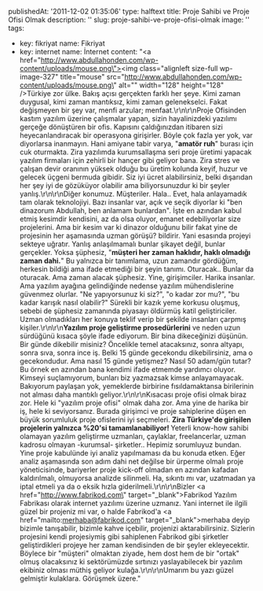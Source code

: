 publishedAt: '2011-12-02 01:35:06'
type: halftext
title: Proje Sahibi ve Proje Ofisi Olmak
description: ''
slug: proje-sahibi-ve-proje-ofisi-olmak
image: ''
tags:
  - key: fikriyat
    name: Fikriyat
  - key: internet
    name: İnternet
content: "<a href=\"http://www.abdullahonden.com/wp-content/uploads/mouse.png\"><img class=\"alignleft size-full wp-image-327\" title=\"mouse\" src=\"http://www.abdullahonden.com/wp-content/uploads/mouse.png\" alt=\"\" width=\"128\" height=\"128\" /></a>Türkiye zor ülke. Bakış açısı gerçekten farklı her şeye. Kimi zaman duygusal, kimi zaman mantıksız, kimi zaman gelenekselci. Fakat değişmeyen bir şey var, menfi arzular; menfaat.\r\n\r\nProje Ofisinden kastım yazılım üzerine çalışmalar yapan, sizin hayalinizdeki yazılımı gerçeğe dönüştüren bir ofis. Kapısını çaldığınızdan itibaren sizi heyecanlandıracak bir operasyona girişirler. Böyle çok fazla yer yok, var diyorlarsa inanmayın. Hani amiyane tabir varya, \"<strong>amatör ruh</strong>\" burası için cuk oturmakta. Zira yazılımda kurumsallaşma seri proje üretimi yapacak yazılım firmaları için zehirli bir hançer gibi geliyor bana. Zira stres ve çalışan devir oranının yüksek olduğu bu üretim kolunda keyif, huzur ve gelecek üçgeni bermuda gibidir. Siz iyi ücret alabilirsiniz, belki dışarıdan her şey iyi de gözüküyor olabilir ama biliyorsunuzdur ki bir şeyler yanlış.\r\n\r\nDiğer konumuz. Müşteriler. Hala.. Evet, hala anlayamadık tam olarak teknolojiyi. Bazı insanlar var, açık ve seçik diyorlar ki \"ben dinazorum Abdullah, ben anlamam bunlardan\". İşte en azından kabul etmiş kesimdir kendisini, az da olsa oluyor, emanet edebiliyorlar size projelerini. Ama bir kesim var ki dinazor olduğunu bilir fakat yine de projesinin her aşamasında uzman görüşü? bildirir. Yani esasında projeyi sekteye uğratır. Yanlış anlaşılmamalı bunlar şikayet değil, bunlar gerçekler. Yoksa şüphesiz, \"<strong>müşteri her zaman haklıdır, haklı olmadığı zaman dahi.</strong>\" Bu yalnızca bir tanımlama, uzun zamandır gördüğüm, herkesin bildiği ama ifade etmediği bir şeyin tanımı. Oturacak.. Bunlar da oturacak. Ama zaman alacak şüphesiz. Yine, girişimciler. Harika insanlar. Ama yazılım ayağına gelindiğinde nedense yazılım mühendislerine güvenmez olurlar. \"Ne yapıyorsunuz ki siz?\", \"o kadar zor mu?\", \"bu kadar karışık nasıl olabilir?\" Sürekli bir kazık yeme korkusu oluşmuş, sebebi de şüphesiz zamanında piyasayı öldürmüş katil geliştiriciler. Uzman olmadıkları her konuya teklif verip bir şekilde insanları çarpmış kişiler.\r\n\r\n<strong>Yazılım proje geliştirme prosedürlerini</strong> ve neden uzun sürdüğünü kısaca şöyle ifade ediyorum. Bir bina dikeceğinizi düşünün. Bir günde dikebilir misiniz? Öncelikle temel atacaksınız, sonra altyapı, sonra sıva, sonra ince iş. Belki 15 günde gecekondu dikebilirsiniz, ama o gecekondudur. Ama nasıl 15 günde yetişmez? Nasıl 50 adam/gün tutar? Bu örnek en azından bana kendimi ifade etmemde yardımcı oluyor. Kimseyi suçlamıyorum, bunları biz yazmazsak kimse anlayamayacak. Bakıyorum paylaşan yok, yemeklerde birbirine fısıldamaktansa birilerinin not alması daha mantıklı geliyor.\r\n\r\nKısacası proje ofisi olmak biraz zor. Hele ki \"yazılım proje ofisi\" olmak daha zor. Ama yine de harika bir iş, hele ki seviyorsanız. Burada girişimci ve proje sahiplerine düşen en büyük sorumluluk proje ofislerini iyi seçmeleri. <strong>Zira Türkiye'de girişilen projelerin yalnızca %20'si tamamlanabiliyor! </strong>Yeterli know-how sahibi olamayan yazılım geliştirme uzmanları, çaylaklar, freelancerlar, uzman kadrosu olmayan -kurumsal- şirketler.. Hepimiz sorumluyuz bundan. Yine proje kabulünde iyi analiz yapılmaması da bu konuda etken. Eğer analiz aşamasında son adım dahi net değilse bir ürperme olmalı proje yöneticisinde, bariyerler proje kick-off olmadan en azından kafadan kaldırılmalı, olmuyorsa analizde silinmeli. Ha, sıkıntı mı var, uzatmadan ya iptal etmeli ya da o eksik hızla giderilmeli.\r\n\r\nBizler <a href=\"http://www.fabrikod.com\" target=\"_blank\">Fabrikod Yazılım Fabrikası</a> olarak internet yazılımı üzerine uzmanız. Yani internet ile ilgili güzel bir projeniz mi var, o halde Fabrikod'a <a href=\"mailto:merhaba@fabrikod.com\" target=\"_blank\">merhaba</a> deyip bizimle tanışabilir, bizimle kahve içebilir, projenizi aktarabilirsiniz. Sizlerin projesini kendi projesiymiş gibi sahiplenen Fabrikod gibi şirketler geliştirdikleri projeye her zaman kendisinden de bir şeyler ekleyecektir. Böylece bir \"müşteri\" olmaktan ziyade, hem dost hem de bir \"ortak\" olmuş olacaksınız ki sektörümüzde sırtınızı yaslayabilecek bir yazılım ekibiniz olması müthiş geliyor kulağa.\r\n\r\nUmarım bu yazı güzel gelmiştir kulaklara. Görüşmek üzere."
